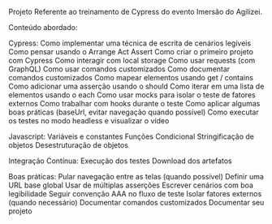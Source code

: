 Projeto Referente ao treinamento de Cypress do evento Imersão do Agilizei. 

Conteúdo abordado:

Cypress:
    Como implementar uma técnica de escrita de cenários legíveis
    Como pensar usando o Arrange Act Assert
    Como criar o primeiro projeto com Cypress
    Como interagir com local storage
    Como usar requests (com GraphQL)
    Como usar comandos customizados
    Como documentar comandos customizados
    Como mapear elementos usando get / contains
    Como adicionar uma asserção usando o should
    Como iterar em uma lista de elementos usando o each
    Como usar mocks para isolar o teste de fatores externos
    Como trabalhar com hooks durante o teste
    Como aplicar algumas boas práticas (baseUrl, evitar navegação quando possível)
    Como executar os testes no modo headless e visualizar o vídeo

Javascript:
    Variáveis e constantes
    Funções
    Condicional
    Stringificação de objetos
    Desestruturação de objetos

Integração Contínua:
    Execução dos testes
    Download dos artefatos

Boas práticas:
    Pular navegação entre as telas (quando possível)
    Definir uma URL base global
    Usar de múltiplas asserções
    Escrever cenários com boa legibilidade
    Seguir convenção AAA no fluxo de teste
    Isolar fatores externos (quando necessário)
    Documentar comandos customizados
    Documentar seu projeto